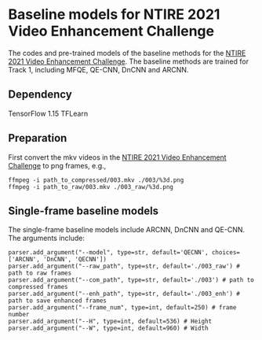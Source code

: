 # Baseline models for NTIRE 2021 Video Enhancement Challenge

The codes and pre-trained models of the baseline methods for the [NTIRE 2021 Video Enhancement Challenge](https://github.com/RenYang-home/NTIRE21_VEnh). The baseline methods are trained for Track 1, including MFQE, QE-CNN, DnCNN and ARCNN.

## Dependency

TensorFlow 1.15
TFLearn

## Preparation

First convert the mkv videos in the [NTIRE 2021 Video Enhancement Challenge](https://github.com/RenYang-home/NTIRE21_VEnh) to png frames, e.g.,

```
ffmpeg -i path_to_compressed/003.mkv ./003/%3d.png
ffmpeg -i path_to_raw/003.mkv ./003_raw/%3d.png
```

## Single-frame baseline models

The single-frame baseline models include ARCNN, DnCNN and QE-CNN. The arguments include:
```
parser.add_argument("--model", type=str, default='QECNN', choices=['ARCNN', 'DnCNN', 'QECNN'])
parser.add_argument("--raw_path", type=str, default='./003_raw') # path to raw frames
parser.add_argument("--com_path", type=str, default='./003') # path to compressed frames
parser.add_argument("--enh_path", type=str, default='./003_enh') # path to save enhanced frames
parser.add_argument("--frame_num", type=int, default=250) # frame number
parser.add_argument("--H", type=int, default=536) # Height
parser.add_argument("--W", type=int, default=960) # Width
```
